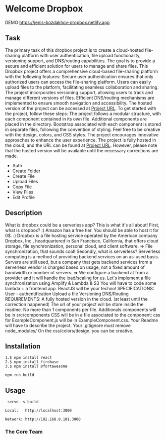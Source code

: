# Welcome Dropbox

 DEMO       https://jenis-bozdakhov-dropbox.netlify.app

## Task 

The primary task of this dropbox project is to create a cloud-hosted file-sharing platform with user authentication, file upload functionality, versioning support, and DNS/routing capabilities. The goal is to provide a secure and efficient solution for users to manage and share files. This Dropbox project offers a comprehensive cloud-based file-sharing platform with the following features: Secure user authentication ensures that only authorized users can access the file-sharing platform. Users can easily upload files to the platform, facilitating seamless collaboration and sharing. The project incorporates versioning support, allowing users to track and manage different versions of files. Efficient DNS/routing mechanisms are implemented to ensure smooth navigation and accessibility. The hosted version of the project can be accessed at [Project URL](https://jenis-bozdakhov-dropbox.netlify.app).
To get started with the project, follow these steps: The project follows a modular structure, with each component contained in its own file. Additional components are placed in the directory. Bootstrap associated with each component is stored in separate files, following the convention of styling. Feel free to be creative with the design, colors, and CSS styles. The project encourages innovative approaches to enhance the user experience.
The project is fully hosted in the cloud, and the URL can be found at [Project URL](https://jenis-bozdakhov-dropbox.netlify.app). However, please note that the hosted version will be available until the necessary corrections are made.

- Auth
- Create Folder
- Create File
- Upload Files
- Copy File
- View  Files
- Edit Profile
  
## Description

What is dropbox could be a serverless app?
This is what it's all about!
First, what is dropbox? :)
Amazon has a free tier. You should be able to host it for 0$. :)
Dropbox is a file hosting service operated by the American company Dropbox, Inc., headquartered in San Francisco, California, that offers cloud storage, file synchronization, personal cloud, and client software.
=> File synchronization, that sounds cool!
Secondly, what is serverless?
Serverless computing is a method of providing backend services on an as-used basis. Servers are still used, but a company that gets backend services from a serverless vendor is charged based on usage, not a fixed amount of bandwidth or number of servers. => We configure a backend at from a provider and it will handle the load/scaling for us. Let's implement a file synchronization using Amplify & Lambda & S3
You will have to code some lambda + a frontend app. ReactJS will be your techno!
SPECIFICATIONS: User - authentification Upload a file Versioning DNS/Routing
REQUIREMENTS: A fully hosted version in the cloud. (at least until the correction happened)
The url of your project will be store inside the readme. No more than 1 components per file. Additionals components will be in src/components CSS will be in a file associated to the component: css for ExampleComponent.js will be in ExampleComponent.css. Your Readme will have to describe the project. Your .gitignore must remove node_modules/ On the css/colors/design, you can be creative.

## Installation

    1.$ npm install react 
    2.$ npm install firebase
    3.$ npm install @fortawesome
    
    npm run build

## Usage

     serve -s build
 
    Local:   http://localhost:3000

    Network: http://192.168.0.101.3000


### The Core Team


